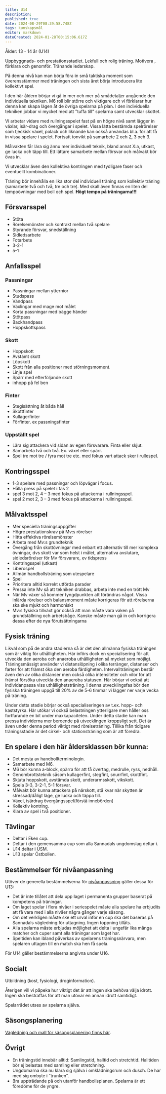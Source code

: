 ```yaml
---
title: U14
description: 
published: true
date: 2024-08-29T08:39:58.748Z
tags: kunskapsmål
editor: markdown
dateCreated: 2024-01-28T00:15:06.617Z
---
```


Ålder: 13 - 14 år (U14)

Uppbyggnads- och prestationsstadiet. Lekfull och rolig träning. Motivera , förklara och genomför. Tränande ledarskap.

På denna nivå kan man börja föra in små taktiska moment som överensstämmer med träningen och sista året börja introducera lite kollektivt spel.

I den här åldern börjar vi gå in mer och mer på smådetaljer angående den individuella tekniken. M6 roll blir större och viktigare och vi förklarar hur denna kan skapa lägen åt de övriga spelarna på plan. I den individuella tekniken jobbar vi mycket med att ”tuffa till” spelarna samt utvecklar skottet.

Vi arbetar vidare med rullningsspelet fast på en högre nivå samt lägger in växlar, isär-drag och övergångar i spelet.  Vissa lätta bestämda spelrörelser som tjeckisk växel, polack och liknande kan också användas bl.a. för att få in vissa spelare i spelet. Fortsatt tonvikt på samarbete 2 och 2, 3 och 3.

Målvakten får lära sig ännu mer individuell teknik, bland annat X:a, utkast, ge lucka och täpp till. Ett lättare samarbete mellan försvar och målvakt bör övas in.

Vi utvecklar även den kollektiva kontringen med tydligare faser och eventuellt kombinationer. 

Träning bör innehålla en lika stor del individuell träning som kollektiv träning (samarbete två och två, tre och tre). Med skall även finnas en liten del tempoövningar med boll och spel. **Högt tempo på träningarna!!!**

## Försvarsspel
* Stöta
* Rörelsemönster och kontrakt mellan två spelare
* Styrande försvar, snedställning
* Sidledsarbete
* Fotarbete
* 3-2-1
* 5-1

## Anfallsspel
### Passningar
* Passningar mellan ytternior
* Studspass
* Vändpass
* Växlingar med mage mot målet
* Korta passningar med bägge händer
* Stötpass
* Backhandpass
* Hoppskottspass

### Skott
* Hoppskott
* Avstämt skott
* Löpskott
* Skott från alla positioner med störningsmoment. 
* Linje spel
* Spärr med efterföljande skott
* inhopp på fel ben

### Finter
* Stegisättning åt båda håll
* Skottfinter
* Kullagerfinter
* Förfinter. ex passningsfinter

### Uppställt spel
* Lära sig attackera vid sidan av egen försvarare. Finta eller skjut. 
* Samarbeta två och två. Ex. växel eller spärr.  
* Spel tre mot tre / fyra mot tre etc. med fokus vart attack sker i rullespel. 

## Kontringsspel
* 1-3 spelare med passningar och löpvägar i focus.
* Hålla press på spelet i fas 2
* spel 3 mot 2, 4 – 3 med fokus på attackerna i rullningsspel.
* spel 2 mot 2, 3 – 3 med fokus på attackerna i rullningsspel.

## Målvaktsspel
* Mer speciella träningsuppgifter
* Högre prestationskrav på Mv:s rörelser
* Hitta effektiva rörelsemönster
* Arbeta med Mv:s grundteknik
* Övergång från skottövningar med enbart ett alternativ till mer komplexa övningar, dvs skott var som helst i målet, alternativa avslutare, sidledsrörelser för Mv försvarare, ev tidspress
* Kontringsspel (utkast)
* Liberospel
* Allmän handbollsträning som utespelare
* Spel
* Prioritera alltid korrekt utförda parader
* Pressa inte Mv så att tekniken drabbas, arbeta inte med en trött Mv
* När Mv växer så kommer tyngdpunkten att förändras något. Vissa inlärda rörelser och balansmoment måste korrigeras för att rörelserna ska ske mjukt och harmoniskt
* Mv:s fysiska tillväxt gör också att man måste vara vaken på grundställning och arbetsbåge. Kanske måste man gå in och korrigera dessa efter de nya förutsättningarna

## Fysisk träning
Likväl som på de andra stadierna så är det den allmänna fysiska träningen som är viktig för uthålligheten. Här införs dock en specialisering för att utveckla den aeroba och anaeroba uthålligheten så mycket som möjligt. Träningsmässigt använder vi distanslöpning i olika terränger, distanser och farter för att främst öka den aeroba färdigheten. Intervallträningen består även den av olika distanser men också olika intensiteter och vilor för att främst försöka utveckla den anaeroba statusen. Här börjar vi också att individanpassa viss uthållighetsträning. I denna utvecklingsfas bör den fysiska träningen uppgå till 20% av de 5-6 timmar vi lägger ner varje vecka på träning.

Under detta stadie börjar också specialiseringen av t.ex. hopp- och kaststyrka. Här utökar vi också belastningen ytterligare men håller oss fortfarande en bit under maxkapaciteten. Under detta stadie kan man pressa individerna mer beroende på utvecklingen kroppsligt sett. Det är även under denna period viktigt med rörelseträning. Tillika från tidigare träningsstadie är det cirkel- och stationsträning som är att föredra.

## En spelare i den här åldersklassen bör kunna:
* Det mesta av handbollterminologin.
* Samarbete med M6.
* M6 bör kunna a-block, spärra för att få övertag, medrulle, ryss, nedhåll.
* Genombrottsteknik såsom kullagerfint, stegfint, snurrfint, skottfint. 
* Skjuta hoppskott, avstämda skott, underarmsskott, vikskott.
* Spela 3-3, 3-2-1, 5-1 försvar.
* Målvakt bör kunna attackera på närskott, stå kvar när skytten är stressad/dåligt läge, ge lucka och täppa till.
* Växel, isärdrag övergångsspel(förstå innebörden)
* Kollektiv kontring.
* Klara av spel i två positioner.

## Tävlingar
* Deltar i Eken cup.
* Deltar i den gemensamma cup som alla Sannadals ungdomslag deltar i.
* U14 deltar i USM.
* U13 spelar Östbollen.

## Bestämmelser för nivåanpassning
Utöver de generella bestämmelserna för [nivåanpassning](/nivaanpassning) gäller dessa för U13:
* Det är inte tillåtet att dela upp laget i permanenta grupper baserat på kompetens på träningar.
* Om laget spelar i flera nivåer i seriespelet måste alla spelare ha erbjudits att få vara med i alla nivåer några gånger varje säsong.
* Om det verkligen måste ske ett urval inför en cup ska det baseras på Sannadals vägledning för uttagning. Ingen toppning tillåts.
* Alla spelarna måste erbjudas möjlighet att delta i ungefär lika många matcher och cuper samt alla träningar som laget har.
* Speltiden kan ibland påverkas av spelarens träningsnärvaro, men spelaren uttagen till en match ska hen få spela.

För U14 gäller bestämmelserna angivna under U16.

## Socialt
Utbildning (kost, fysiologi, droginformation).

Återigen vill vi påpeka hur viktigt det är att ingen ska behöva välja idrott. Ingen ska bestraffas för att man utövar en annan idrott samtidigt.

Spelarrådet utses av spelarna själva.

## Säsongsplanering
[Vägledning och mall för säsongsplanering finns här](/sasongsplanering).

## Övrigt
* En träningstid innebär alltid: Samlingstid, halltid och stretchtid. Halltiden bör ej belastas med samling eller stretchning. 
* Ungdomarna ska nu klara sig själva i omklädningsrum och dusch. De har med sig ombyte i ”trunken”.
* Bra uppträdande på och utanför handbollsplanen. Spelarna är ett föredöme för de yngre.
